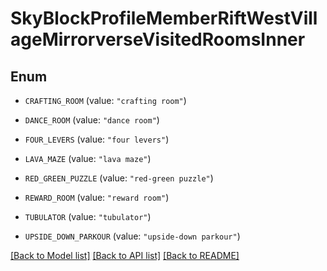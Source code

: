 # SkyBlockProfileMemberRiftWestVillageMirrorverseVisitedRoomsInner

## Enum


* `CRAFTING_ROOM` (value: `"crafting room"`)

* `DANCE_ROOM` (value: `"dance room"`)

* `FOUR_LEVERS` (value: `"four levers"`)

* `LAVA_MAZE` (value: `"lava maze"`)

* `RED_GREEN_PUZZLE` (value: `"red-green puzzle"`)

* `REWARD_ROOM` (value: `"reward room"`)

* `TUBULATOR` (value: `"tubulator"`)

* `UPSIDE_DOWN_PARKOUR` (value: `"upside-down parkour"`)


[[Back to Model list]](../README.md#documentation-for-models) [[Back to API list]](../README.md#documentation-for-api-endpoints) [[Back to README]](../README.md)


